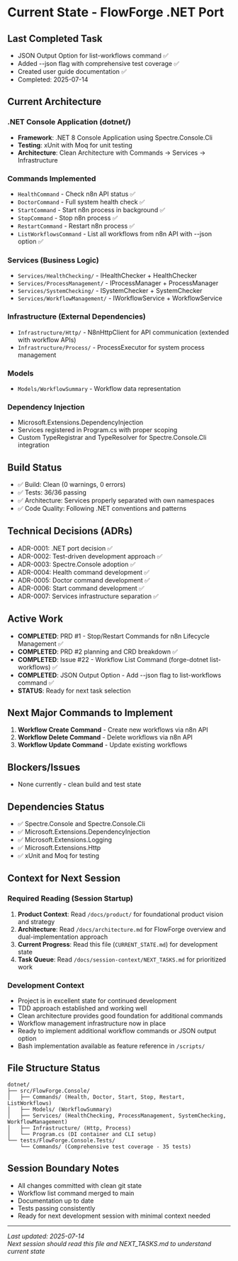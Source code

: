 # Current State - FlowForge .NET Port

## Last Completed Task
- JSON Output Option for list-workflows command ✅
- Added --json flag with comprehensive test coverage ✅  
- Created user guide documentation ✅
- Completed: 2025-07-14

## Current Architecture

### .NET Console Application (dotnet/)
- **Framework**: .NET 8 Console Application using Spectre.Console.Cli
- **Testing**: xUnit with Moq for unit testing
- **Architecture**: Clean Architecture with Commands → Services → Infrastructure

### Commands Implemented
- `HealthCommand` - Check n8n API status ✅
- `DoctorCommand` - Full system health check ✅  
- `StartCommand` - Start n8n process in background ✅
- `StopCommand` - Stop n8n process ✅
- `RestartCommand` - Restart n8n process ✅
- `ListWorkflowsCommand` - List all workflows from n8n API with --json option ✅

### Services (Business Logic)
- `Services/HealthChecking/` - IHealthChecker + HealthChecker
- `Services/ProcessManagement/` - IProcessManager + ProcessManager
- `Services/SystemChecking/` - ISystemChecker + SystemChecker
- `Services/WorkflowManagement/` - IWorkflowService + WorkflowService

### Infrastructure (External Dependencies)
- `Infrastructure/Http/` - N8nHttpClient for API communication (extended with workflow APIs)
- `Infrastructure/Process/` - ProcessExecutor for system process management

### Models
- `Models/WorkflowSummary` - Workflow data representation

### Dependency Injection
- Microsoft.Extensions.DependencyInjection
- Services registered in Program.cs with proper scoping
- Custom TypeRegistrar and TypeResolver for Spectre.Console.Cli integration

## Build Status
- ✅ Build: Clean (0 warnings, 0 errors)
- ✅ Tests: 36/36 passing
- ✅ Architecture: Services properly separated with own namespaces
- ✅ Code Quality: Following .NET conventions and patterns

## Technical Decisions (ADRs)
- ADR-0001: .NET port decision ✅
- ADR-0002: Test-driven development approach ✅
- ADR-0003: Spectre.Console adoption ✅
- ADR-0004: Health command development ✅
- ADR-0005: Doctor command development ✅
- ADR-0006: Start command development ✅
- ADR-0007: Services infrastructure separation ✅

## Active Work
- **COMPLETED**: PRD #1 - Stop/Restart Commands for n8n Lifecycle Management ✅
- **COMPLETED**: PRD #2 planning and CRD breakdown ✅
- **COMPLETED**: Issue #22 - Workflow List Command (forge-dotnet list-workflows) ✅
- **COMPLETED**: JSON Output Option - Add --json flag to list-workflows command ✅
- **STATUS**: Ready for next task selection

## Next Major Commands to Implement
1. **Workflow Create Command** - Create new workflows via n8n API
2. **Workflow Delete Command** - Delete workflows via n8n API
3. **Workflow Update Command** - Update existing workflows

## Blockers/Issues
- None currently - clean build and test state

## Dependencies Status
- ✅ Spectre.Console and Spectre.Console.Cli
- ✅ Microsoft.Extensions.DependencyInjection
- ✅ Microsoft.Extensions.Logging
- ✅ Microsoft.Extensions.Http
- ✅ xUnit and Moq for testing

## Context for Next Session

### Required Reading (Session Startup)
1. **Product Context**: Read `/docs/product/` for foundational product vision and strategy
2. **Architecture**: Read `/docs/architecture.md` for FlowForge overview and dual-implementation approach
3. **Current Progress**: Read this file (`CURRENT_STATE.md`) for development state
4. **Task Queue**: Read `/docs/session-context/NEXT_TASKS.md` for prioritized work

### Development Context
- Project is in excellent state for continued development
- TDD approach established and working well
- Clean architecture provides good foundation for additional commands
- Workflow management infrastructure now in place
- Ready to implement additional workflow commands or JSON output option
- Bash implementation available as feature reference in `/scripts/`

## File Structure Status
```
dotnet/
├── src/FlowForge.Console/
│   ├── Commands/ (Health, Doctor, Start, Stop, Restart, ListWorkflows)
│   ├── Models/ (WorkflowSummary)
│   ├── Services/ (HealthChecking, ProcessManagement, SystemChecking, WorkflowManagement)
│   ├── Infrastructure/ (Http, Process)
│   └── Program.cs (DI container and CLI setup)
└── tests/FlowForge.Console.Tests/
    └── Commands/ (Comprehensive test coverage - 35 tests)
```

## Session Boundary Notes
- All changes committed with clean git state
- Workflow list command merged to main
- Documentation up to date
- Tests passing consistently
- Ready for next development session with minimal context needed

---
*Last updated: 2025-07-14*  
*Next session should read this file and NEXT_TASKS.md to understand current state*